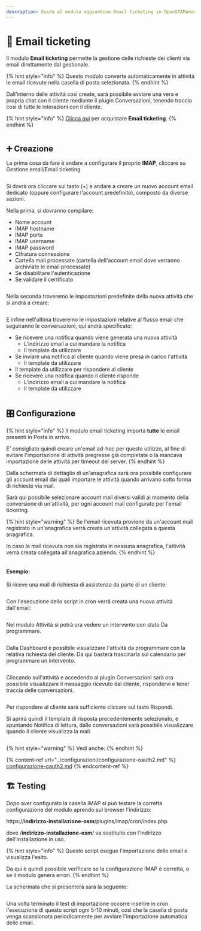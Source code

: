 ```yaml
---
description: Guida al modulo aggiuntivo Email ticketing in OpenSTAManager
---
```


# 📗 Email ticketing

Il modulo **Email ticketing** permette la gestione delle richieste dei clienti via email direttamente dal gestionale.&#x20;

{% hint style="info" %}
Questo modulo converte automaticamente in attività le email ricevute nella casella di posta selezionata.
{% endhint %}

Dall'interno delle attività così create, sarà possibile avviare una vera e propria chat con il cliente mediante il plugin Conversazioni, tenendo traccia così di tutte le interazioni con il cliente.

{% hint style="info" %}
[Clicca qui](https://shop.openstamanager.com/prodotto/email-ticketing/) per acquistare **Email ticketing**.
{% endhint %}

<figure><img src="../.gitbook/assets/immagine (850).png" alt=""><figcaption></figcaption></figure>

## ➕ Creazione

La prima cosa da fare è andare a configurare il proprio **IMAP**, cliccare su Gestione email/Email ticketing

<figure><img src="../.gitbook/assets/immagine (40) (1).png" alt=""><figcaption></figcaption></figure>

Si dovrà ora cliccare sul tasto (+) e andare a creare un nuovo account email dedicato (oppure configurare l'account predefinito), composto da diverse sezioni.

Nella prima, si dovranno compilare:

* Nome account
* IMAP hostname
* IMAP porta
* IMAP username
* IMAP password
* Cifratura connessione
* Cartella mail processate (cartella dell'account email dove verranno archiviate le email processate)
* Se disabilitare l'autenticazione
* Se validare il certificato

<figure><img src="../.gitbook/assets/immagine (2) (1) (1) (1).png" alt=""><figcaption></figcaption></figure>

Nella seconda troveremo le impostazioni predefinite della nuova attività che si andrà a creare:

<figure><img src="../.gitbook/assets/immagine (3) (1) (1) (1).png" alt=""><figcaption></figcaption></figure>

E infine nell'ultima troveremo le impostazioni relative al flusso email che seguiranno le conversazioni, qui andrà specificato:

* Se ricevere una notifica quando viene generata una nuova attività
  * L'indirizzo email a cui mandare la notifica
  * Il template da utilizzare
* Se inviare una notifica al cliente quando viene presa in carico l'attività
  * Il template da utilizzare
* Il template da utilizzare per rispondere al cliente
* Se ricevere una notifica quando il cliente risponde
  * L'indirizzo email a cui mandare la notifica
  * Il template da utilizzare

<figure><img src="../.gitbook/assets/immagine (6) (1) (1) (1).png" alt=""><figcaption></figcaption></figure>

## 🎛️ Configurazione

{% hint style="info" %}
Il modulo email ticketing importa **tutte** le email presenti in Posta in arrivo.

E' consigliato quindi creare un'email ad-hoc per questo utilizzo, al fine di evitare l'importazione di attività pregresse già completate o la mancava importazione delle attività per timeout del server.
{% endhint %}

Dalla schermata di dettaglio di un'anagrafica sarà ora possibile configurare gli account email dai quali importare le attività quando arrivano sotto forma di richieste via mail.

Sarà qui possibile selezionare account mail diversi validi al momento della conversione di un'attività, per ogni account mail configurato per l'email ticketing.

{% hint style="warning" %}
Se l'email ricevuta proviene da un'account mail registrato in un'anagrafica verrà creata un'attività collegata a questa anagrafica.

In caso la mail ricevuta non sia registrata in nessuna anagrafica, l'attività verrà creata collegata all'anagrafica azienda.
{% endhint %}

<figure><img src="../.gitbook/assets/immagine (7) (1) (1) (1).png" alt=""><figcaption></figcaption></figure>

#### Esempio:

Si riceve una mail di richiesta di assistenza da parte di un cliente:

&#x20;                                                 &#x20;

<figure><img src="../.gitbook/assets/immagine (8) (1) (1) (1).png" alt=""><figcaption></figcaption></figure>

Con l'esecuzione dello script in cron verrà creata una nuova attività dall'email:

<figure><img src="../.gitbook/assets/immagine (9) (1) (1) (1).png" alt=""><figcaption></figcaption></figure>

Nel modulo Attività si potrà ora vedere un intervento con stato Da programmare.

<figure><img src="../.gitbook/assets/immagine (10) (1) (1) (1).png" alt=""><figcaption></figcaption></figure>

Dalla Dashboard è possibile visualizzare l'attività da programmare con la relativa richiesta del cliente. Da qui basterà trascinarla sul calendario per programmare un intervento.

<figure><img src="../.gitbook/assets/immagine (11) (1) (1) (1).png" alt=""><figcaption></figcaption></figure>

Cliccando sull'attività e accedendo al plugin Conversazioni sarà ora possibile visualizzare il messaggio ricevuto dal cliente, rispondervi e tener traccia delle conversazioni.

<figure><img src="../.gitbook/assets/immagine (12) (1) (1) (1).png" alt=""><figcaption></figcaption></figure>

Per rispondere al cliente sarà sufficiente cliccare sul tasto Rispondi.

Si aprirà quindi il template di risposta precedentemente selezionato, e spuntando Notifica di lettura, dalle conversazioni sarà possibile visualizzare quando il cliente visualizza la mail.

<figure><img src="../.gitbook/assets/immagine (13) (1) (1) (1).png" alt=""><figcaption></figcaption></figure>

{% hint style="warning" %}
Vedi anche:
{% endhint %}

{% content-ref url="../configurazioni/configurazione-oauth2.md" %}
[configurazione-oauth2.md](../configurazioni/configurazione-oauth2.md)
{% endcontent-ref %}

## 🏗️ Testing

Dopo aver configurato la casella IMAP si può testare la corretta configurazione del modulo aprendo sul browser l'indirizzo:

https://**indirizzo-installazione-osm**/plugins/imap/cron/index.php

dove /**indirizzo-installazione-osm**/ va sostituito con l'indirizzo dell'installazione in uso.

{% hint style="info" %}
Questo script esegue l'importazione delle email e visualizza l'esito.

Da qui è quindi possibile verificare se la configurazione IMAP è corretta, o se il modulo genera errori.
{% endhint %}

La schermata che si presenterà sarà la seguente:

<figure><img src="../.gitbook/assets/immagine (9) (1) (1) (1).png" alt=""><figcaption></figcaption></figure>

Una volta terminato il test di importazione occorre inserire in cron l'esecuzione di questo script ogni 5-10 minuti, così che la casella di posta venga scansionata periodicamente per avviare l'importazione automatica delle email.

